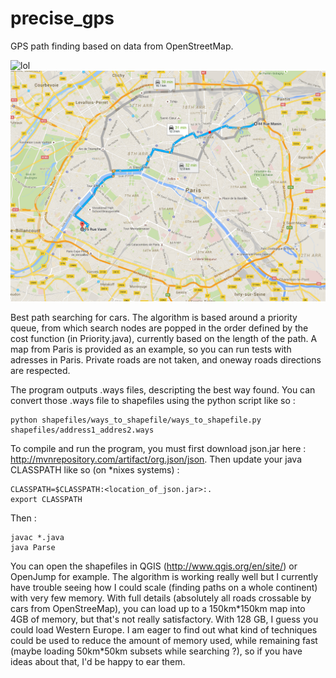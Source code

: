 # precise_gps
GPS path finding based on data from OpenStreetMap.

![lol](test1.png "title-2")
![big](google.png "title-1")

Best path searching for cars. The algorithm is based around a priority queue, from which search nodes are popped in the order defined by the cost function (in Priority.java), currently based on the length of the path.
A map from Paris is provided as an example, so you can run tests with adresses in Paris.
Private roads are not taken, and oneway roads directions are respected.

The program outputs .ways files, descripting the best way found. You can convert those .ways file to shapefiles using the python script like so :
```
python shapefiles/ways_to_shapefile/ways_to_shapefile.py shapefiles/address1_addres2.ways
```

To compile and run the program, you must first download json.jar here : http://mvnrepository.com/artifact/org.json/json. Then update your java CLASSPATH like so (on *nixes systems) :
```
CLASSPATH=$CLASSPATH:<location_of_json.jar>:.
export CLASSPATH
```
Then :
```
javac *.java
java Parse
```
You can open the shapefiles in QGIS (http://www.qgis.org/en/site/) or OpenJump for example.
The algorithm is working really well but I currently have trouble seeing how I could scale (finding paths on a whole continent) with very few memory. With full details (absolutely all roads crossable by cars from OpenStreeMap), you can load up to a 150km\*150km map into 4GB of memory, but that's not really satisfactory. With 128 GB, I guess you could load Western Europe. I am eager to find out what kind of techniques could be used to reduce the amount of memory used, while remaining fast (maybe loading 50km*50km subsets while searching ?), so if you have ideas about that, I'd be happy to ear them.
